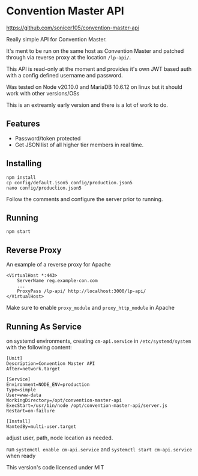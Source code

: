 # Convention Master API

https://github.com/sonicer105/convention-master-api

Really simple API for Convention Master.

It's ment to be run on the same host as Convention Master and patched through via reverse proxy at the location `/lp-api/`.

This API is read-only at the moment and provides it's own JWT based auth with a config defined username and password.

Was tested on Node v20.10.0 and MariaDB 10.6.12 on linux but it should work with other versions/OSs

This is an extreamly early version and there is a lot of work to do.

## Features

- Password/token protected
- Get JSON list of all higher tier members in real time.

## Installing

```
npm install
cp config/default.json5 config/production.json5
nano config/production.json5
```
Follow the comments and configure the server prior to running.

## Running
```
npm start
```

## Reverse Proxy

An example of a reverse proxy for Apache
```
<VirtualHost *:443>	
    ServerName reg.example-con.com
    ...
    ProxyPass /lp-api/ http://localhost:3000/lp-api/
</VirtualHost>
```
Make sure to enable `proxy_module` and `proxy_http_module` in Apache

## Running As Service

on systemd environments, creating `cm-api.service` in `/etc/systemd/system` with the following content:
```
[Unit]
Description=Convention Master API
After=network.target

[Service]
Environment=NODE_ENV=production
Type=simple
User=www-data
WorkingDirectory=/opt/convention-master-api
ExecStart=/usr/bin/node /opt/convention-master-api/server.js
Restart=on-failure

[Install]
WantedBy=multi-user.target
```
adjust user, path, node location as needed.

run `systemctl enable cm-api.service` and `systemctl start cm-api.service` when ready

This version's code licensed under MIT